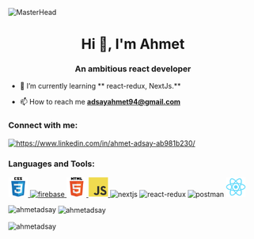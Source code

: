 ![MasterHead](https://camo.githubusercontent.com/6b5a6d35656f9e4d79961e2420460bd7fecd5e8183deb5b388c587730f0ff772/68747470733a2f2f616c65786d617274696e2e636c6f75642f6173736574732f696d616765732f626c6f672f626c6f67312f72656163742d6a732d62616e6e65722e706e67)
<h1 align="center">Hi 👋, I'm Ahmet</h1>
<h3 align="center">An ambitious react developer</h3>


- 🌱 I’m currently learning ** react-redux, NextJs.**

- 📫 How to reach me **adsayahmet94@gmail.com**

<h3 align="left">Connect with me:</h3>
<p align="left">
<a href="https://linkedin.com/in/https://www.linkedin.com/in/ahmet-adsay-ab981b230/" target="blank"><img align="center" src="https://raw.githubusercontent.com/rahuldkjain/github-profile-readme-generator/master/src/images/icons/Social/linked-in-alt.svg" alt="https://www.linkedin.com/in/ahmet-adsay-ab981b230/" height="30" width="40" /></a>


<h3 align="left">Languages and Tools:</h3>
<p align="left">
  <a href="https://www.w3schools.com/css/" target="_blank" rel="noreferrer">
    <img src="https://raw.githubusercontent.com/devicons/devicon/master/icons/css3/css3-original-wordmark.svg" alt="css3" width="40" height="40"/>
  </a>
  <a href="https://firebase.google.com/" target="_blank" rel="noreferrer">
    <img src="https://www.vectorlogo.zone/logos/firebase/firebase-icon.svg" alt="firebase" width="40" height="40"/>
  </a>
  <a href="https://www.w3.org/html/" target="_blank" rel="noreferrer">
    <img src="https://raw.githubusercontent.com/devicons/devicon/master/icons/html5/html5-original-wordmark.svg" alt="html5" width="40" height="40"/>
  </a>
  <a href="https://developer.mozilla.org/en-US/docs/Web/JavaScript" target="_blank" rel="noreferrer">
    <img src="https://raw.githubusercontent.com/devicons/devicon/master/icons/javascript/javascript-original.svg" alt="javascript" width="40" height="40"/>
  </a>
   <img src="https://www.svgrepo.com/show/354113/nextjs-icon.svg" alt="nextjs" width="40" height="40"/>
   <img src="https://www.svgrepo.com/show/443369/brand-redux.svg" alt="react-redux" width="40" height="40"/>
  <img src="https://www.vectorlogo.zone/logos/getpostman/getpostman-icon.svg" alt="postman" width="40" height="40"/>
  <img src="https://raw.githubusercontent.com/devicons/devicon/master/icons/react/react-original.svg" alt="react-query" width="40" height="40"/>
</p>


<p><img align="left" src="https://github-readme-stats.vercel.app/api/top-langs?username=ahmetadsay&show_icons=true&locale=en&layout=compact" alt="ahmetadsay" /></p>

<p>&nbsp;<img align="center" src="https://github-readme-stats.vercel.app/api?username=ahmetadsay&show_icons=true&locale=en" alt="ahmetadsay" /></p>

<p><img align="center" src="https://github-readme-streak-stats.herokuapp.com/?user=ahmetadsay&" alt="ahmetadsay" /></p>
